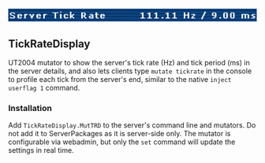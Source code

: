 ![EnterServer](https://github.com/Calypto/TickRateDisplay/blob/main/ServerDetails.png?raw=true)

## TickRateDisplay
UT2004 mutator to show the server's tick rate (Hz) and tick period (ms) in the server details, and also lets clients type `mutate tickrate` in the console to profile each tick from the server's end, similar to the native `inject userflag 1` command.

### Installation
Add `TickRateDisplay.MutTRD` to the server's command line and mutators. Do not add it to ServerPackages as it is server-side only. The mutator is configurable via webadmin, but only the `set` command will update the settings in real time.
